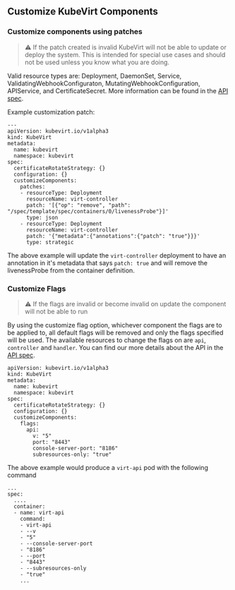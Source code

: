 
## Customize KubeVirt Components


### Customize components using patches

> :warning: If the patch created is invalid KubeVirt will not be able to update or deploy the system. This is intended for special use cases and should not be used unless you know what you are doing.

Valid resource types are: Deployment, DaemonSet, Service, ValidatingWebhookConfiguraton, MutatingWebhookConfiguration, APIService, and CertificateSecret. More information can be found in the [API spec](http://kubevirt.io/api-reference/master/definitions.html#_v1_customizecomponentspatch).


Example customization patch:
```
---
apiVersion: kubevirt.io/v1alpha3
kind: KubeVirt
metadata:
  name: kubevirt
  namespace: kubevirt
spec:
  certificateRotateStrategy: {}
  configuration: {}
  customizeComponents:
    patches:
    - resourceType: Deployment
      resourceName: virt-controller
      patch: '[{"op": "remove", "path": "/spec/template/spec/containers/0/livenessProbe"}]'
      type: json
    - resourceType: Deployment
      resourceName: virt-controller
      patch: '{"metadata":{"annotations":{"patch": "true"}}}'
      type: strategic
```

The above example will update the `virt-controller` deployment to have an annotation in it's metadata that says `patch: true` and will remove the livenessProbe from the container definition.


### Customize Flags

> :warning: If the flags are invalid or become invalid on update the component will not be able to run


By using the customize flag option, whichever component the flags are to be applied to, all default flags will be removed and only the flags specified will be used. The available resources to change the flags on are `api`, `controller` and `handler`. You can find our more details about the API in the [API spec](http://kubevirt.io/api-reference/master/definitions.html#_v1_flags).

```
apiVersion: kubevirt.io/v1alpha3
kind: KubeVirt
metadata:
  name: kubevirt
  namespace: kubevirt
spec:
  certificateRotateStrategy: {}
  configuration: {}
  customizeComponents:
    flags:
      api:
        v: "5"
        port: "8443"
        console-server-port: "8186"
        subresources-only: "true"
```

The above example would produce a `virt-api` pod with the following command

```
...
spec:
  ....
  container:
  - name: virt-api
    command:
    - virt-api
    - --v
    - "5"
    - --console-server-port
    - "8186"
    - --port
    - "8443"
    - --subresources-only
    - "true"
    ...
```    
